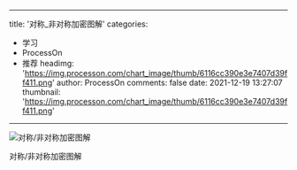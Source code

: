 
---
title: '对称_非对称加密图解'
categories: 
 - 学习
 - ProcessOn
 - 推荐
headimg: 'https://img.processon.com/chart_image/thumb/6116cc390e3e7407d39ff411.png'
author: ProcessOn
comments: false
date: 2021-12-19 13:27:07
thumbnail: 'https://img.processon.com/chart_image/thumb/6116cc390e3e7407d39ff411.png'
---

<div>   
<img class="thumb" alt="对称/非对称加密图解" src="https://img.processon.com/chart_image/thumb/6116cc390e3e7407d39ff411.png" referrerpolicy="no-referrer">
<p>对称/非对称加密图解</p>  
</div>
            